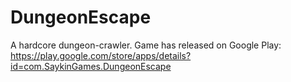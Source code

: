 # DungeonEscape
A hardcore dungeon-crawler. 
Game has released on Google Play: https://play.google.com/store/apps/details?id=com.SaykinGames.DungeonEscape
